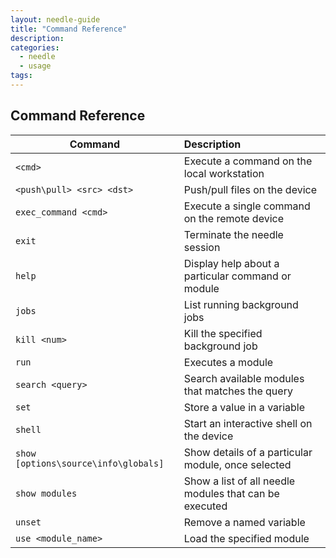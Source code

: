 ```yaml
---
layout: needle-guide
title: "Command Reference"
description: 
categories:
  - needle
  - usage
tags:
---
```


## Command Reference

| Command                               | Description           |
| -------------                         |:-------------|
| `<cmd>`                               | Execute a command on the local workstation
| `<push\pull> <src> <dst>`             | Push/pull files on the device
| `exec_command <cmd>`                  | Execute a single command on the remote device
| `exit`                                | Terminate the needle session
| `help`                                | Display help about a particular command or module
| `jobs`                                | List running background jobs
| `kill <num>`                          | Kill the specified background job
| `run`                                 | Executes a module
| `search <query>`                      | Search available modules that matches the query
| `set`                                 | Store a value in a variable
| `shell`                               | Start an interactive shell on the device
| `show [options\source\info\globals]`  | Show details of a particular module, once selected 
| `show modules`                        | Show a list of all needle modules that can be executed
| `unset`                               | Remove a named variable
| `use <module_name>`                   | Load the specified module
